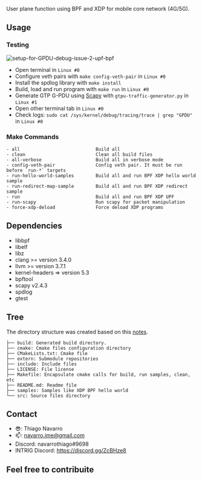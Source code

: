 User plane function using BPF and XDP for mobile core network (4G/5G).

## Usage

### Testing

![setup-for-GPDU-debug-issue-2-upf-bpf](https://user-images.githubusercontent.com/42647168/86470179-4486cc80-bd11-11ea-8f55-fee848b12e11.png)

- Open terminal in `Linux #0`
- Configure veth pairs with `make config-veth-pair` in `Linux #0`
- Install the spdlog library with `make install`
- Build, load and run program with `make run` in `Linux #0`
- Generate GTP G-PDU using [Scapy](https://github.com/secdev/scapy) with `gtpu-traffic-generator.py`  in `Linux #1`
- Open other terminal tab in `Linux #0`
- Check logs: `sudo cat /sys/kernel/debug/tracing/trace | grep "GPDU"`  in `Linux #0`

### Make Commands

```
- all                            Build all
- clean                          Clean all build files
- all-verbose                    Build all in verbose mode
- config-veth-pair               Config veth pair. It must be run before `run-*` targets
- run-hello-world-samples        Build all and run BPF XDP hello world sample
- run-redirect-map-sample        Build all and run BPF XDP redirect sample
- run                            Build all and run BPF XDP UPF
- run-scapy                      Run scapy for packet manipulation
- force-xdp-deload               Force deload XDP programs
```

## Dependencies

- libbpf
- libelf
- libz
- clang >= version 3.4.0
- llvm >= version 3.7.1
- kernel-headers => version 5.3
- bpftool
- scapy v2.4.3
- spdlog
- gtest

## Tree

The directory structure was created based on this [notes](https://blogs.oracle.com/linux/notes-on-bpf-4).

```
├── build: Generated build directory.
├── cmake: Cmake files configuration directory
├── CMakeLists.txt: Cmake file
├── extern: Submodule repositories
├── include: Include files
├── LICENSE: File license
├── Makefile: Encapsulate cmake calls for build, run samples, clean, etc
├── README.md: Readme file
├── samples: Samples like XDP BPF hello world
└── src: Source files directory
```

## Contact

- :sunglasses:: Thiago Navarro
- :mailbox:: navarro.ime@gmail.com
- Discord: navarrothiago#9698
- INTRIG Discord: https://discord.gg/ZcBHze8

## Feel free to contribuite
